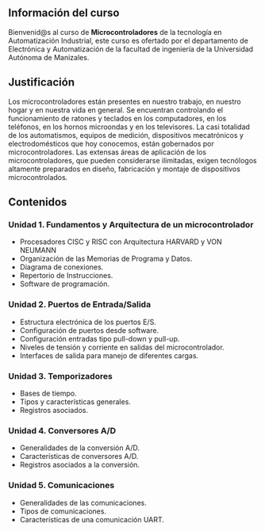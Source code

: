 ## Información del curso

Bienvenid@s al curso de **Microcontroladores** de la tecnología en Automatización Industrial, este curso es ofertado por el departamento de Electrónica y Automatización de la facultad de ingeniería de la Universidad Autónoma de Manizales.


## Justificación

Los microcontroladores están presentes en nuestro trabajo, en nuestro hogar y en nuestra vida en general. Se encuentran controlando el funcionamiento de ratones y teclados en los computadores, en los teléfonos, en los hornos microondas y en los televisores. La casi totalidad de los automatismos, equipos de medición, dispositivos mecatrónicos y electrodomésticos que hoy conocemos, están gobernados por microcontroladores. Las extensas áreas de aplicación de los microcontroladores, que pueden considerarse ilimitadas, exigen tecnólogos altamente preparados en diseño, fabricación y montaje de
dispositivos microcontrolados.

## Contenidos
### Unidad 1. Fundamentos y Arquitectura de un microcontrolador
* Procesadores CISC y RISC con Arquitectura HARVARD y VON NEUMANN
* Organización de las Memorias de Programa y Datos.
* Diagrama de conexiones.
* Repertorio de Instrucciones.
* Software de programación.

### Unidad 2. Puertos de Entrada/Salida
* Estructura electrónica de los puertos E/S.
* Configuración de puertos desde software.
* Configuración entradas tipo pull-down y pull-up.
* Niveles de tensión y corriente en salidas del microcontrolador.
* Interfaces de salida para manejo de diferentes cargas.

### Unidad 3. Temporizadores
* Bases de tiempo.
* Tipos y características generales.
* Registros asociados.

### Unidad 4. Conversores A/D
* Generalidades de la conversión A/D.
* Características de conversores A/D.
* Registros asociados a la conversión.

### Unidad 5. Comunicaciones
* Generalidades de las comunicaciones.
* Tipos de comunicaciones.
* Características de una comunicación UART.
